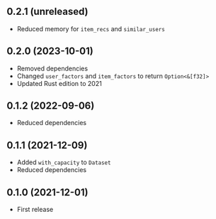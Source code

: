 ## 0.2.1 (unreleased)

- Reduced memory for `item_recs` and `similar_users`

## 0.2.0 (2023-10-01)

- Removed dependencies
- Changed `user_factors` and `item_factors` to return `Option<&[f32]>`
- Updated Rust edition to 2021

## 0.1.2 (2022-09-06)

- Reduced dependencies

## 0.1.1 (2021-12-09)

- Added `with_capacity` to `Dataset`
- Reduced dependencies

## 0.1.0 (2021-12-01)

- First release
